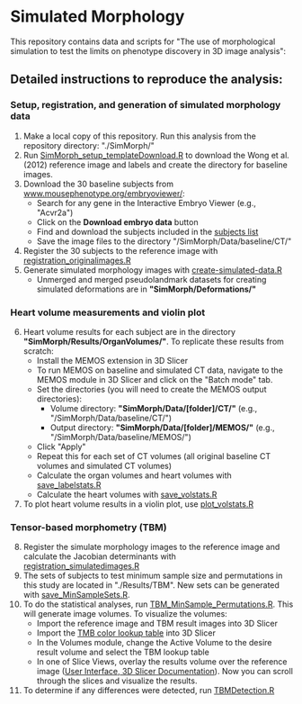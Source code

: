 # Simulated Morphology

This repository contains data and scripts for "The use of morphological simulation to test the limits on phenotype discovery in 3D image analysis": 

## Detailed instructions to reproduce the analysis:
### Setup, registration, and generation of simulated morphology data
1. Make a local copy of this repository. Run this analysis from the repository directory: "./SimMorph/"
2. Run [SimMorph_setup_templateDownload.R](https://github.com/raroston/SimMorph/blob/main/Scripts/setup_templateDownload.R) to download the Wong et al. (2012) reference image and labels and create the directory for baseline images.
3. Download the 30 baseline subjects from www.mousephenotype.org/embryoviewer/:
   - Search for any gene in the Interactive Embryo Viewer (e.g., "Acvr2a")
   - Click on the **Download embryo data** button
   - Find and download the subjects included in the [subjects list](https://github.com/raroston/SimulatedMorphology/blob/main/ProjectDesign/subjects.csv)
   - Save the image files to the directory "/SimMorph/Data/baseline/CT/"
4. Register the 30 subjects to the reference image with [registration_originalimages.R](https://github.com/raroston/SimMorph/blob/main/Scripts/registration_originalimages.R)
5. Generate simulated morphology images with [create-simulated-data.R](https://github.com/raroston/SimMorph/blob/main/Scripts/create-simulated-data.R)
   - Unmerged and merged pseudolandmark datasets for creating simulated deformations are in **"SimMorph/Deformations/"**

### Heart volume measurements and violin plot
6. Heart volume results for each subject are in the directory **"SimMorph/Results/OrganVolumes/"**. To replicate these results from scratch:
   - Install the MEMOS extension in 3D Slicer
   - To run MEMOS on baseline and simulated CT data, navigate to the MEMOS module in 3D Slicer and click on the "Batch mode" tab. 
   - Set the directories (you will need to create the MEMOS output directories):
     - Volume directory: **"SimMorph/Data/[folder]/CT/"** (e.g., "/SimMorph/Data/baseline/CT/")
     - Output directory: **"SimMorph/Data/[folder]/MEMOS/"** (e.g., "/SimMorph/Data/baseline/MEMOS/")
   - Click "Apply"
   - Repeat this for each set of CT volumes (all original baseline CT volumes and simulated CT volumes)
   - Calculate the organ volumes and heart volumes with [save_labelstats.R](https://github.com/raroston/SimMorph/blob/main/Scripts/save_labelstats.R)
   - Calculate the heart volumes with [save_volstats.R](https://github.com/raroston/SimMorph/blob/main/Scripts/save_volstats.R)
7. To plot heart volume results in a violin plot, use [plot_volstats.R](https://github.com/raroston/SimMorph/blob/main/Scripts/plot_volstats.R)

### Tensor-based morphometry (TBM)
8. Register the simulate morphology images to the reference image and calculate the Jacobian determinants with [registration_simulatedimages.R](https://github.com/raroston/SimMorph/blob/main/Scripts/registration_simulatedimages.R)
9. The sets of subjects to test minimum sample size and permutations in this study are located in "./Results/TBM". New sets can be generated with [save_MinSampleSets.R](https://github.com/raroston/SimMorph/blob/main/Scripts/save_MinSampleSets.R).
10. To do the statistical analyses, run [TBM_MinSample_Permutations.R](https://github.com/raroston/SimMorph/blob/main/Scripts/TBM_MinSample_Permutations.R). This will generate image volumes. To visualize the volumes:
    - Import the reference image and TBM result images into 3D Slicer
    - Import the [TMB color lookup table](https://github.com/raroston/SimMorph/blob/main/ProjectDesign/JacobianAnalysis.ctbl) into 3D Slicer
    - In the Volumes module, change the Active Volume to the desire result volume and select the TBM lookup table
    - In one of Slice Views, overlay the results volume over the reference image ([User Interface, 3D Slicer Documentation](https://slicer.readthedocs.io/en/latest/user_guide/user_interface.html#slice-view)). Now you can scroll through the slices and visualize the results.
11. To determine if any differences were detected, run [TBMDetection.R](https://github.com/raroston/SimMorph/blob/main/Scripts/TBMDetection.R)
